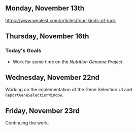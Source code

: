 ## Monday, November 13th
https://www.wealest.com/articles/four-kinds-of-luck

## Thursday, November 16th
### Today's Goals
* Work for some time on the *Nutrition Genome Project*.

## Wednesday, November 22nd

Working on the implementation of the Gene Selection UI and `ReportGeneSelectionWindow`.

## Friday, November 23rd
Continuing the work.


